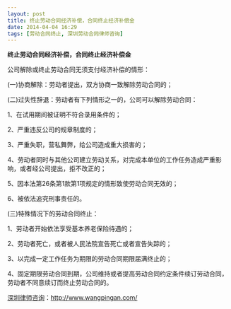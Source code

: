 ```yaml
---
layout: post
title: 终止劳动合同经济补偿，合同终止经济补偿金
date: 2014-04-04 16:29
tags: [劳动合同终止, 深圳劳动合同律师咨询]
---
```

<strong>终止劳动合同经济补偿，合同终止经济补偿金</strong>

公司解除或终止劳动合同无须支付经济补偿的情形：

(一)协商解除：劳动者提出，双方协商一致解除劳动合同的；

(二)过失性辞退：劳动者有下列情形之一的，公司可以解除劳动合同：

1、在试用期间被证明不符合录用条件的；

2、严重违反公司的规章制度的；

3、严重失职，营私舞弊，给公司造成重大损害的；

4、劳动者同时与其他公司建立劳动关系，对完成本单位的工作任务造成严重影响，或者经公司提出，拒不改正的；

5、因本法第26条第1款第1项规定的情形致使劳动合同无效的；

6、被依法追究刑事责任的。

(三)特殊情况下的劳动合同终止：

1、劳动者开始依法享受基本养老保险待遇的；

2、劳动者死亡，或者被人民法院宣告死亡或者宣告失踪的；

3、以完成一定工作任务为期限的劳动合同期限届满终止的；

4、固定期限劳动合同到期，公司维持或者提高劳动合同约定条件续订劳动合同，劳动者不同意续订而终止劳动合同的。


<a href="http://www.wangpingan.com/">深圳律师咨询</a>：<a href="http://www.wangpingan.com/">http://www.wangpingan.com/</a>


